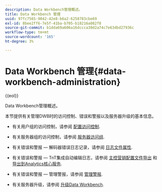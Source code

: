 ```yaml
---
description: Data Workbench管理概述。
title: Data Workbench 管理
uuid: 97fc7565-9042-42e8-b6a2-6258783cbe69
exl-id: 8bee2ff6-7e5f-41ba-b705-b18216a082f8
source-git-commit: b1dda69a606a16dccca30d2a74c7e63dbd27936c
workflow-type: tm+mt
source-wordcount: '165'
ht-degree: 3%

---
```


# Data Workbench 管理{#data-workbench-administration}

{{eol}}

Data Workbench管理概述。

本节提供有关管理DWB时的访问控制、错误和警报以及服务器升级的基本信息。

* 有关用户组的访问控制，请参阅 [配置访问控制](https://experienceleague.adobe.com/docs/data-workbench/using/server-admin-install/admin-dwb-server/access-control/c-config-acs-ctrl.html).
* 有关服务器组的访问控制，请参阅 [服务器访问组](https://experienceleague.adobe.com/docs/data-workbench/using/server-admin-install/admin-dwb-server/access-control/c-undst-acc-lvls.html).
* 有关错误和警报 — 解码器错误日志记录，请参阅 [日志文件属性](https://experienceleague.adobe.com/docs/data-workbench/using/dataset/log-proc-config-file/c-log-sources.html).
* 有关错误和警报 — TnT集成自动编辑日志，请参阅 [主控营销配置文件导出](https://experienceleague.adobe.com/docs/data-workbench/using/client/export-data/dwb-crs-integration.html?lang=en) 和 [导出到Analytics核心服务](https://experienceleague.adobe.com/docs/data-workbench/using/client/export-data/dwb-crs-integration.html?lang=en).

* 有关错误和警报 — 管理警报，请参阅 [管理警报](https://experienceleague.adobe.com/docs/data-workbench/using/server-admin-install/config-settings/c-admin-alts-cfg-stgs.html).
* 有关服务器升级，请参阅 [升级Data Workbench](https://experienceleague.adobe.com/docs/data-workbench/using/install/upgrade-dwb/c-upgrd-ins.html).
